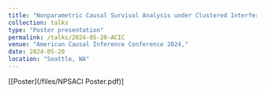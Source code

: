```yaml
---
title: "Nonparametric Causal Survival Analysis under Clustered Interference"
collection: talks
type: "Poster presentation"
permalink: /talks/2024-05-20-ACIC
venue: "American Causal Inference Conference 2024,"
date: 2024-05-20
location: "Seattle, WA"
---
```


[[Poster](/files/NPSACI Poster.pdf)]
